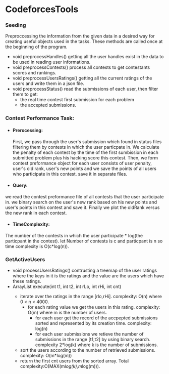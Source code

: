 # CodeforcesTools
### Seeding
Preproccessing the information from the given data in a desired way for creating useful objects used in the tasks. These methods are called once at the beginning of the program.
- void preprocessHandles() 
  getting all the user handles exist in the data to be used in reading user informations.
- void preprocessContests()
  process all contests to get contestants scores and rankings.
- void preprocessUsersRatings()
  getting all the current ratings of the users and write them in a json file.
- void preprocessStatus()
  read the submissions of each user, then filter them to get:
  - the real time contest first submission for each problem
  - the accepted submissions.
  
### Contest Performance Task:
 - #### Prerocessing:
   First, we pass through the user's submission which found in status files filtering them by contests in which the user
   particpate in. We calculate the penalty of each contest by the time of the first sumbission in each submitted problem
   plus his hacking score this contest. Then, we form contest preformance object for each user consists of user penalty,          user's old rank, user's new points and we save the points of all users who participate in this contest. save it in separate   files.
      
 - #### Query:
  we read the contest preformance file of all contests that the user participate in. we binary search
  on the user's new rank based on his new points and user's points in this contest and save it. Finally we plot the oldRank
  versus the new rank in each contest.
  
 - #### TimeComplexity:
  The number of the contests in which the user participate * log(the particpant in the contest).
  let Number of contests is c and particpant is n so time complexity is O(c*log(n)).
  
### GetActiveUsers
- void processUsersRatings()
  contrusting a treemap of the user ratings where the keys in it is the ratings and 
  the value are the users which have these ratings. 
-  ArrayList<String> execute(int t1, int t2, int rLo, int rHi, int cnt)
   - iterate over the ratings in the range [rlo,rHi]. complexity: O(n) where 0 < n < 4000.
     - for each rating value we get the users in this rating. complexity: O(m) where m is the number of users.
        - for each user get the record of the accpepted submissions sorted and represented by its creation time. complexity: log(n)
        - for each user submissions we retieve the number of submissions in the range [t1,t2] by using binary search.
          complexity 2*log(k) where k is the number of submissions.
   - sort the users according to the number of retrieved submissions. complexity: O(m*log(m))
   - return the first cnt users from the sorted array.
  Total complexity:O(MAX(m*log(k),m*log(m))).
